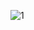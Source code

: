 ![1](https://github.com/skygitIG/Reels-since-july-2023/assets/117715724/d17b974d-0907-4fac-8668-57ed3f9c6f56)
